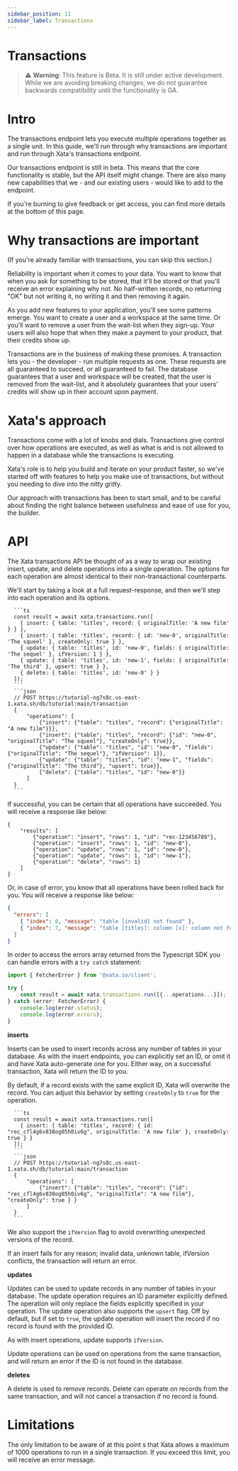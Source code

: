 ```yaml
---
sidebar_position: 11
sidebar_label: Transactions
---
```


# Transactions

> ⚠️ **Warning**: This feature is Beta. It is still under active development. While we are avoiding breaking changes, we do not guarantee backwards compatibility until the functionality is GA.

# Intro

The transactions endpoint lets you execute multiple operations together as a single unit. In this guide, we'll run through why transactions are important and run through Xata's transactions endpoint.

Our transactions endpoint is still in beta. This means that the core functionality is stable, but the API itself might change. There are also many new capabilities that we - and our existing users - would like to add to the endpoint.

If you're burning to give feedback or get access, you can find more details at the bottom of this page.

# Why transactions are important

(If you're already familiar with transactions, you can skip this section.)

Reliability is important when it comes to your data. You want to know that when you ask for something to be stored, that it'll be stored or that you'll receive an error explaining why not. No half-written records, no returning "OK" but not writing it, no writing it and then removing it again.

As you add new features to your application, you'll see some patterns emerge. You want to create a user and a workspace at the same time. Or you'll want to remove a user from the wait-list when they sign-up. Your users will also hope that when they make a payment to your product, that their credits show up.

Transactions are in the business of making these promises. A transaction lets you - the developer - run multiple requests as one. These requests are all guaranteed to succeed, or all guaranteed to fail. The database guarantees that a user and workspace will be created, that the user is removed from the wait-list, and it absolutely guarantees that your users' credits will show up in their account upon payment.

# Xata's approach

Transactions come with a lot of knobs and dials. Transactions give control over how operations are executed, as well as what is and is not allowed to happen in a database while the transactions is executing.

Xata's role is to help you build and iterate on your product faster, so we've started off with features to help you make use of transactions, but without you needing to dive into the nitty gritty.

Our approach with transactions has been to start small, and to be careful about finding the right balance between usefulness and ease of use for you, the builder.

# API

The Xata transactions API be thought of as a way to wrap our existing insert, update, and delete operations into a single operation. The options for each operation are almost identical to their non-transactional counterparts.

We'll start by taking a look at a full request-response, and then we'll step into each operation and its options.

````ts|json
  ```ts
  const result = await xata.transactions.run([
    { insert: { table: 'titles', record: { originalTitle: 'A new film' } } },
    { insert: { table: 'titles', record: { id: 'new-0', originalTitle: 'The squeel' }, createOnly: true } },
    { update: { table: 'titles', id: 'new-0', fields: { originalTitle: 'The sequel' }, ifVersion: 1 } },
    { update: { table: 'titles', id: 'new-1', fields: { originalTitle: 'The third' }, upsert: true } },
    { delete: { table: 'titles', id: 'new-0' } }
  ]);
  ```
  ```json
  // POST https://tutorial-ng7s8c.us-east-1.xata.sh/db/tutorial:main/transaction
  {
      "operations": [
          {"insert": {"table": "titles", "record": {"originalTitle": "A new film"}}},
          {"insert": {"table": "titles", "record": {"id": "new-0", "originalTitle": "The squeel"}, "createOnly": true}},
          {"update": {"table": "titles", "id": "new-0", "fields": {"originalTitle": "The sequel"}, "ifVersion": 1}},
          {"update": {"table": "titles", "id": "new-1", "fields": {"originalTitle": "The third"}, "upsert": true}},
          {"delete": {"table": "titles", "id": "new-0"}}
      ]
  }
  ```
````

If successful, you can be certain that all operations have succeeded. You will receive a response like below:

```
{
    "results": [
        {"operation": "insert", "rows": 1, "id": "rec-123456789"},
        {"operation": "insert", "rows": 1, "id": "new-0"},
        {"operation": "update", "rows": 1, "id": "new-0"},
        {"operation": "update", "rows": 1, "id": "new-1"},
        {"operation": "delete", "rows": 1}
    ]
}
```

Or, in case of error, you know that all operations have been rolled back for you. You will receive a response like below:

```json
{
  "errors": [
    { "index": 0, "message": "table [invalid] not found" },
    { "index": 7, "message": "table [titles]: column [x]: column not found" }
  ]
}
```

In order to access the errors array returned from the Typescript SDK you can handle errors with a `try catch` statement:

```ts
import { FetcherError } from '@xata.io/client';

try {
    const result = await xata.transactions.run([{...operations...}]);
} catch (error: FetcherError) {
    console.log(error.status);
    console.log(error.errors);
}
```

**inserts**

Inserts can be used to insert records across any number of tables in your database. As with the insert endpoints,
you can explicitly set an ID, or omit it and have Xata auto-generate one for you. Either way, on a successful transaction,
Xata will return the ID to you.

By default, if a record exists with the same explicit ID, Xata will overwrite the record. You can adjust this behavior by
setting `createOnly` to `true` for the operation.

````ts|json
  ```ts
  const result = await xata.transactions.run([
    { insert: { table: 'titles', record: { id: "rec_cfl4g6v838og05h0iv6g", originalTitle: 'A new film' }, createOnly: true } }
  ]);
  ```
  ```json
  // POST https://tutorial-ng7s8c.us-east-1.xata.sh/db/tutorial:main/transaction
  {
      "operations": [
          {"insert": {"table": "titles", "record": {"id": "rec_cfl4g6v838og05h0iv6g", "originalTitle": "A new film"}, "createOnly": true } }
      ]
  }
  ```
````

We also support the `ifVersion` flag to avoid overwriting unexpected versions of the record.

If an insert fails for any reason; invalid data, unknown table, ifVersion conflicts, the transaction will return an error.

**updates**

Updates can be used to update records in any number of tables in your database. The update operation requires an ID parameter
explicitly defined. The operation will only replace the fields explicitly specified in your operation. The update operation
also supports the `upsert` flag. Off by default, but if set to `true`, the update operation will insert the record if no
record is found with the provided ID.

As with insert operations, update supports `ifVersion`.

Update operations can be used on operations from the same transaction, and will return an error if the ID is not found in the
database.

**deletes**

A delete is used to remove records. Delete can operate on records from the same transaction, and will not cancel a transaction
if no record is found.

# Limitations

The only limitation to be aware of at this point s that Xata allows a maximum of 1000 operations to run in a single transaction. If you exceed this limit, you will receive an error message.
